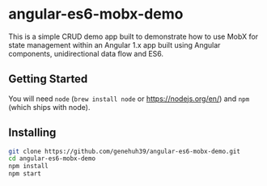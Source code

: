 # angular-es6-mobx-demo
This is a simple CRUD demo app built to demonstrate how to use MobX for state management within an Angular 1.x app built
using Angular components, unidirectional data flow and ES6.  

## Getting Started
You will need `node` (`brew install node` or https://nodejs.org/en/) and `npm` (which ships with node).

## Installing
```bash
git clone https://github.com/genehuh39/angular-es6-mobx-demo.git
cd angular-es6-mobx-demo
npm install
npm start
```
